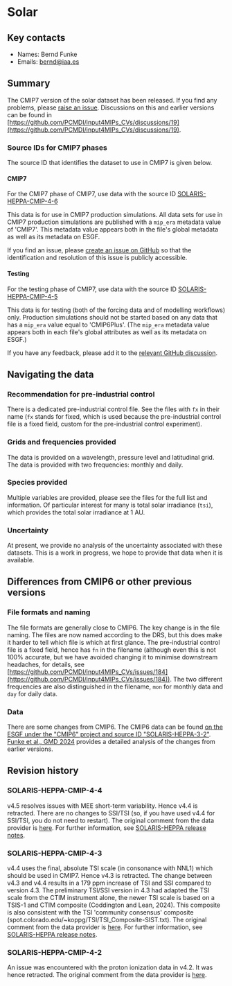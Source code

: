 <!--- These values are used by `fill-out-auto-generated-sections.py` -->
<!--- forcing="solar" -->
<!--- source_id_stub="SOLARIS-HEPPA" -->
# Solar

## Key contacts

- Names: Bernd Funke
- Emails: bernd@iaa.es

## Summary

The CMIP7 version of the solar dataset has been released.
If you find any problems,
please [raise an issue](https://github.com/PCMDI/input4MIPs_CVs/issues/new?template=data_issue.md).
Discussions on this and earlier versions can be found in
[https://github.com/PCMDI/input4MIPs_CVs/discussions/19](https://github.com/PCMDI/input4MIPs_CVs/discussions/19).

<!--- begin-cmip7-phases-source-ids -->
<!--- Do not edit this section, it is automatically updated when the docs are built -->
### Source IDs for CMIP7 phases

The source ID that identifies the dataset to use in CMIP7 is given below.

#### CMIP7

For the CMIP7 phase of CMIP7, use data with the source ID [SOLARIS-HEPPA-CMIP-4-6](https://aims2.llnl.gov/search?project=input4MIPs&versionType=all&&activeFacets=%7B%22source_id%22%3A%5B%22SOLARIS-HEPPA-CMIP-4-6%22%5D%7D)

This data is for use in CMIP7 production simulations.
All data sets for use in CMIP7 production simulations are published with a `mip_era` metadata value of 'CMIP7'.
This metadata value appears both in the file's global metadata as well as its metadata on ESGF.

If you find an issue, please
[create an issue on GitHub](https://github.com/PCMDI/input4MIPs_CVs/issues/new?template=data_issue.md)
so that the identification and resolution of this issue is publicly accessible.

#### Testing

For the testing phase of CMIP7, use data with the source ID [SOLARIS-HEPPA-CMIP-4-5](https://aims2.llnl.gov/search?project=input4MIPs&versionType=all&&activeFacets=%7B%22source_id%22%3A%5B%22SOLARIS-HEPPA-CMIP-4-5%22%5D%7D)

This data is for testing (both of the forcing data and of modelling workflows) only.
Production simulations should not be started based on any data that has a `mip_era` value equal to 'CMIP6Plus'.
(The `mip_era` metadata value appears both in each file's global attributes as well as its metadata on ESGF.)

If you have any feedback, please add it to the [relevant GitHub discussion](https://github.com/PCMDI/input4MIPs_CVs/discussions).

<!--- end-cmip7-phases-source-ids -->

## Navigating the data

### Recommendation for pre-industrial control

There is a dedicated pre-industrial control file.
See the files with `fx` in their name
(`fx` stands for fixed, which is used
because the pre-industrial control file is a fixed field,
custom for the pre-industrial control experiment).

### Grids and frequencies provided

The data is provided on a wavelength, pressure level and latitudinal grid.
The data is provided with two frequencies: monthly and daily.

### Species provided

Multiple variables are provided, please see the files for the full list and information.
Of particular interest for many is total solar irradiance (`tsi`),
which provides the total solar irradiance at 1 AU.

### Uncertainty

At present, we provide no analysis of the uncertainty associated with these datasets.
This is a work in progress, we hope to provide that data when it is available.

<!---
### Examples of working with the data

[TBD]
-->

## Differences from CMIP6 or other previous versions

### File formats and naming

The file formats are generally close to CMIP6.
The key change is in the file naming.
The files are now named according to the DRS, 
but this does make it harder to tell which file is which at first glance.
The pre-industrial control file is a fixed field, hence has `fn` in the filename
(although even this is not 100% accurate, but we have avoided changing it to minimise downstream headaches,
for details, see [https://github.com/PCMDI/input4MIPs_CVs/issues/184](https://github.com/PCMDI/input4MIPs_CVs/issues/184)).
The two different frequencies are also distinguished in the filename,
`mon` for monthly data and `day` for daily data.

### Data

There are some changes from CMIP6.
The CMIP6 data can be found 
[on the ESGF under the "CMIP6" project and source ID "SOLARIS-HEPPA-3-2"](https://aims2.llnl.gov/search?project=input4MIPs&activeFacets=%7B%22mip_era%22%3A%22CMIP6%22%2C%22source_id%22%3A%22SOLARIS-HEPPA-3-2%22%7D).
[Funke et al., GMD 2024](https://doi.org/10.5194/gmd-17-1217-2024)
provides a detailed analysis of the changes from earlier versions.
<!---
\[TODO: consider whether there's a short summary we can give\]
[TODO: get the link to slides from Bernd which dive into this]
-->

<!--- begin-revision-history -->
<!--- Do not edit this section, it is automatically updated when the docs are built -->
## Revision history

### SOLARIS-HEPPA-CMIP-4-4

v4.5 resolves issues with MEE short-term variability. Hence v4.4 is retracted. There are no changes
to SSI/TSI (so, if you have used v4.4 for SSI/TSI, you do not need to restart). The original comment
from the data provider is <a
href="https://github.com/PCMDI/input4MIPs_CVs/issues/139#issuecomment-2493311999">here</a>. For
further information, see <a href="https://solarisheppa.geomar.de/cmip7">SOLARIS-HEPPA release
notes</a>.

### SOLARIS-HEPPA-CMIP-4-3

v4.4 uses the final, absolute TSI scale (in consonance with NNL1) which should be used in CMIP7.
Hence v4.3 is retracted. The change between v4.3 and v4.4 results in a 179 ppm increase of TSI and
SSI compared to version 4.3. The preliminary TSI/SSI version in 4.3 had adapted the TSI scale from
the CTIM instrument alone, the newer TSI scale is based on a TSIS-1 and CTIM composite (Coddington
and Lean, 2024). This composite is also consistent with the TSI 'community consensus' composite
(spot.colorado.edu/~koppg/TSI/TSI_Composite-SIST.txt). The original comment from the data provider
is <a href="https://github.com/PCMDI/input4MIPs_CVs/issues/66#issuecomment-2422882167">here</a>. For
further information, see <a href="https://solarisheppa.geomar.de/cmip7">SOLARIS-HEPPA release
notes</a>.

### SOLARIS-HEPPA-CMIP-4-2

An issue was encountered with the proton ionization data in v4.2. It was hence retracted. The
original comment from the data provider is <a
href="https://github.com/PCMDI/input4MIPs_CVs/issues/17#issuecomment-2255378927">here</a>.

<!--- end-revision-history -->
